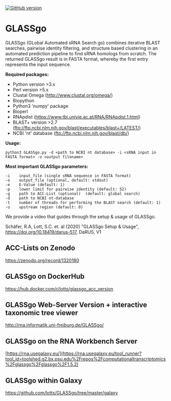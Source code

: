 [![GitHub version](https://badge.fury.io/gh/conventional-changelog%2Fstandard-version.svg)](https://badge.fury.io/gh/conventional-changelog%2Fstandard-version)

# GLASSgo
GLASSgo (GLobal Automated sRNA Search go) combines iterative BLAST searches, pairwise identity filtering, and structure based clustering in an automated prediction pipeline to find sRNA homologs from scratch. The returned GLASSgo result is in FASTA format, whereby the first entry represents the input sequence. 


**Required packages:**
- Python version >3.x
- Perl version >5.x
- Clustal Omega (http://www.clustal.org/omega/)
- Biopython
- Python3 'numpy' package
- Bioperl
- RNApdist (https://www.tbi.univie.ac.at/RNA/RNApdist.1.html)
- BLAST+ version >2.7 (ftp://ftp.ncbi.nlm.nih.gov/blast/executables/blast+/LATEST/)
- NCBI 'nt' database (ftp://ftp.ncbi.nlm.nih.gov/blast/db/)

**Usage:**
```text
python3 GLASSgo.py -d <path to NCBI nt database> -i <sRNA input in FASTA format> -o <output filename>
```

**Most important GLASSgo parameters:**
```text
-i    input_file (single sRNA sequence in FASTA format)
-o    output_file (optional, default: stdout)
-e    E-Value (default: 1)
-p    lower limit for pairwise identity (default: 52)
-g    path to ACC-List (optional)  (default: global search)
-d    path to NCBI nt-database
-t    number of threads for performing the BLAST search (default: 1)
-u    upstream region (default: 0)
```

We provide a video that guides through the setup & usage of GLASSgo.

Schäfer, R.A, Lott, S.C. et. al (2020) "GLASSgo Setup & Usage", https://doi.org/10.18419/darus-517, DaRUS, V1

ACC-Lists on Zenodo
-------
https://zenodo.org/record/1320180

GLASSgo on DockerHub
-------
https://hub.docker.com/r/lotts/glassgo_acc_version

GLASSgo Web-Server Version + interactive taxonomic tree viewer
-------
http://rna.informatik.uni-freiburg.de/GLASSgo/

GLASSgo on the RNA Workbench Server
-----------------------------------
[https://rna.usegalaxy.eu/](https://rna.usegalaxy.eu/tool_runner?tool_id=toolshed.g2.bx.psu.edu%2Frepos%2Fcomputationaltranscriptomics%2Fglassgo%2Fglassgo%2F1.5.2)

GLASSgo within Galaxy
-------
https://github.com/lotts/GLASSgo/tree/master/galaxy

